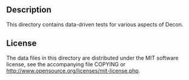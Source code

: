 Description
------------

This directory contains data-driven tests for various aspects of Decon.

License
--------

The data files in this directory are distributed under the MIT software
license, see the accompanying file COPYING or
http://www.opensource.org/licenses/mit-license.php.

